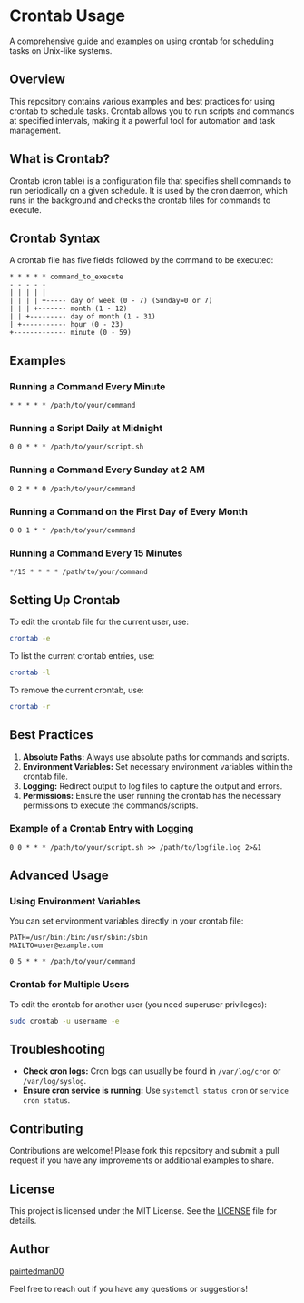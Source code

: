 # Crontab Usage

A comprehensive guide and examples on using crontab for scheduling tasks on Unix-like systems.

## Overview

This repository contains various examples and best practices for using crontab to schedule tasks. Crontab allows you to run scripts and commands at specified intervals, making it a powerful tool for automation and task management.

## What is Crontab?

Crontab (cron table) is a configuration file that specifies shell commands to run periodically on a given schedule. It is used by the cron daemon, which runs in the background and checks the crontab files for commands to execute.

## Crontab Syntax

A crontab file has five fields followed by the command to be executed:

```
* * * * * command_to_execute
- - - - -
| | | | |
| | | | +----- day of week (0 - 7) (Sunday=0 or 7)
| | | +------- month (1 - 12)
| | +--------- day of month (1 - 31)
| +----------- hour (0 - 23)
+------------- minute (0 - 59)
```

## Examples

### Running a Command Every Minute

```crontab
* * * * * /path/to/your/command
```

### Running a Script Daily at Midnight

```crontab
0 0 * * * /path/to/your/script.sh
```

### Running a Command Every Sunday at 2 AM

```crontab
0 2 * * 0 /path/to/your/command
```

### Running a Command on the First Day of Every Month

```crontab
0 0 1 * * /path/to/your/command
```

### Running a Command Every 15 Minutes

```crontab
*/15 * * * * /path/to/your/command
```

## Setting Up Crontab

To edit the crontab file for the current user, use:

```bash
crontab -e
```

To list the current crontab entries, use:

```bash
crontab -l
```

To remove the current crontab, use:

```bash
crontab -r
```

## Best Practices

1. **Absolute Paths:** Always use absolute paths for commands and scripts.
2. **Environment Variables:** Set necessary environment variables within the crontab file.
3. **Logging:** Redirect output to log files to capture the output and errors.
4. **Permissions:** Ensure the user running the crontab has the necessary permissions to execute the commands/scripts.

### Example of a Crontab Entry with Logging

```crontab
0 0 * * * /path/to/your/script.sh >> /path/to/logfile.log 2>&1
```

## Advanced Usage

### Using Environment Variables

You can set environment variables directly in your crontab file:

```crontab
PATH=/usr/bin:/bin:/usr/sbin:/sbin
MAILTO=user@example.com

0 5 * * * /path/to/your/command
```

### Crontab for Multiple Users

To edit the crontab for another user (you need superuser privileges):

```bash
sudo crontab -u username -e
```

## Troubleshooting

- **Check cron logs:** Cron logs can usually be found in `/var/log/cron` or `/var/log/syslog`.
- **Ensure cron service is running:** Use `systemctl status cron` or `service cron status`.

## Contributing

Contributions are welcome! Please fork this repository and submit a pull request if you have any improvements or additional examples to share.

## License

This project is licensed under the MIT License. See the [LICENSE](LICENSE) file for details.

## Author

[paintedman00](https://github.com/paintedman00)

Feel free to reach out if you have any questions or suggestions!

